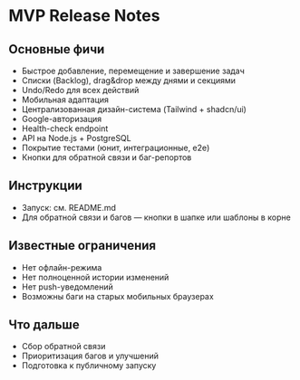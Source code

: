 # MVP Release Notes

## Основные фичи
- Быстрое добавление, перемещение и завершение задач
- Списки (Backlog), drag&drop между днями и секциями
- Undo/Redo для всех действий
- Мобильная адаптация
- Централизованная дизайн-система (Tailwind + shadcn/ui)
- Google-авторизация
- Health-check endpoint
- API на Node.js + PostgreSQL
- Покрытие тестами (юнит, интеграционные, e2e)
- Кнопки для обратной связи и баг-репортов

## Инструкции
- Запуск: см. README.md
- Для обратной связи и багов — кнопки в шапке или шаблоны в корне

## Известные ограничения
- Нет офлайн-режима
- Нет полноценной истории изменений
- Нет push-уведомлений
- Возможны баги на старых мобильных браузерах

## Что дальше
- Сбор обратной связи
- Приоритизация багов и улучшений
- Подготовка к публичному запуску 